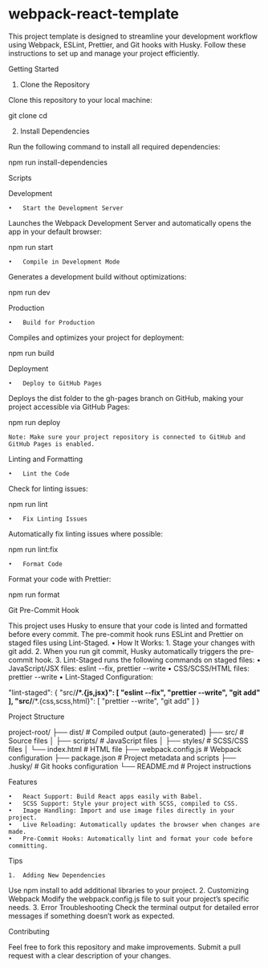 # webpack-react-template

This project template is designed to streamline your development workflow using Webpack, ESLint, Prettier, and Git hooks with Husky. Follow these instructions to set up and manage your project efficiently.

Getting Started

1. Clone the Repository

Clone this repository to your local machine:

git clone <repository-url>
cd <repository-directory>

2. Install Dependencies

Run the following command to install all required dependencies:

npm run install-dependencies

Scripts

Development

	•	Start the Development Server
Launches the Webpack Development Server and automatically opens the app in your default browser:

npm run start


	•	Compile in Development Mode
Generates a development build without optimizations:

npm run dev

Production

	•	Build for Production
Compiles and optimizes your project for deployment:

npm run build

Deployment

	•	Deploy to GitHub Pages
Deploys the dist folder to the gh-pages branch on GitHub, making your project accessible via GitHub Pages:

npm run deploy

	Note: Make sure your project repository is connected to GitHub and GitHub Pages is enabled.

Linting and Formatting

	•	Lint the Code
Check for linting issues:

npm run lint


	•	Fix Linting Issues
Automatically fix linting issues where possible:

npm run lint:fix


	•	Format Code
Format your code with Prettier:

npm run format

Git Pre-Commit Hook

This project uses Husky to ensure that your code is linted and formatted before every commit. The pre-commit hook runs ESLint and Prettier on staged files using Lint-Staged.
	•	How It Works:
	1.	Stage your changes with git add.
	2.	When you run git commit, Husky automatically triggers the pre-commit hook.
	3.	Lint-Staged runs the following commands on staged files:
	•	JavaScript/JSX files: eslint --fix, prettier --write
	•	CSS/SCSS/HTML files: prettier --write
	•	Lint-Staged Configuration:

"lint-staged": {
  "src/**/*.{js,jsx}": [
    "eslint --fix",
    "prettier --write",
    "git add"
  ],
  "src/**/*.{css,scss,html}": [
    "prettier --write",
    "git add"
  ]
}

Project Structure

project-root/
├── dist/               # Compiled output (auto-generated)
├── src/                # Source files
│   ├── scripts/        # JavaScript files
│   ├── styles/         # SCSS/CSS files
│   └── index.html      # HTML file
├── webpack.config.js   # Webpack configuration
├── package.json        # Project metadata and scripts
├── .husky/             # Git hooks configuration
└── README.md           # Project instructions

Features

	•	React Support: Build React apps easily with Babel.
	•	SCSS Support: Style your project with SCSS, compiled to CSS.
	•	Image Handling: Import and use image files directly in your project.
	•	Live Reloading: Automatically updates the browser when changes are made.
	•	Pre-Commit Hooks: Automatically lint and format your code before committing.

Tips

	1.	Adding New Dependencies
Use npm install <dependency-name> to add additional libraries to your project.
	2.	Customizing Webpack
Modify the webpack.config.js file to suit your project’s specific needs.
	3.	Error Troubleshooting
Check the terminal output for detailed error messages if something doesn’t work as expected.

Contributing

Feel free to fork this repository and make improvements. Submit a pull request with a clear description of your changes.